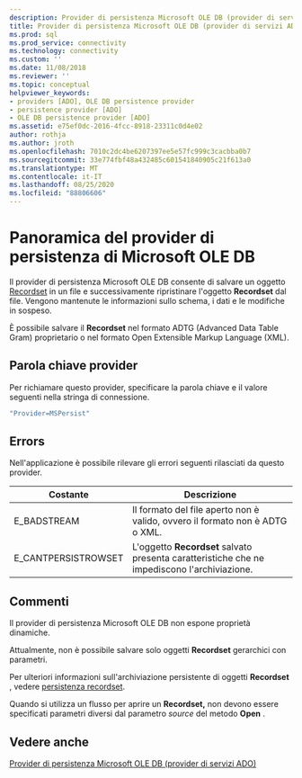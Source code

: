 ```yaml
---
description: Provider di persistenza Microsoft OLE DB (provider di servizi ADO)
title: Provider di persistenza Microsoft OLE DB (provider di servizi ADO) | Microsoft Docs
ms.prod: sql
ms.prod_service: connectivity
ms.technology: connectivity
ms.custom: ''
ms.date: 11/08/2018
ms.reviewer: ''
ms.topic: conceptual
helpviewer_keywords:
- providers [ADO], OLE DB persistence provider
- persistence provider [ADO]
- OLE DB persistence provider [ADO]
ms.assetid: e75ef0dc-2016-4fcc-8918-23311c0d4e02
author: rothja
ms.author: jroth
ms.openlocfilehash: 7010c2dc4be6207397ee5e57fc999c3cacbba0b7
ms.sourcegitcommit: 33e774fbf48a432485c601541840905c21f613a0
ms.translationtype: MT
ms.contentlocale: it-IT
ms.lasthandoff: 08/25/2020
ms.locfileid: "88806606"
---
```

# <a name="microsoft-ole-db-persistence-provider-overview"></a>Panoramica del provider di persistenza di Microsoft OLE DB
Il provider di persistenza Microsoft OLE DB consente di salvare un oggetto [Recordset](../../reference/ado-api/recordset-object-ado.md) in un file e successivamente ripristinare l'oggetto **Recordset** dal file. Vengono mantenute le informazioni sullo schema, i dati e le modifiche in sospeso.

 È possibile salvare il **Recordset** nel formato ADTG (Advanced Data Table Gram) proprietario o nel formato Open Extensible Markup Language (XML).

## <a name="provider-keyword"></a>Parola chiave provider
 Per richiamare questo provider, specificare la parola chiave e il valore seguenti nella stringa di connessione.

```vb
"Provider=MSPersist"
```

## <a name="errors"></a>Errors
 Nell'applicazione è possibile rilevare gli errori seguenti rilasciati da questo provider.

|Costante|Descrizione|
|--------------|-----------------|
|E_BADSTREAM|Il formato del file aperto non è valido, ovvero il formato non è ADTG o XML.|
|E_CANTPERSISTROWSET|L'oggetto **Recordset** salvato presenta caratteristiche che ne impediscono l'archiviazione.|

## <a name="remarks"></a>Commenti
 Il provider di persistenza Microsoft OLE DB non espone proprietà dinamiche.

 Attualmente, non è possibile salvare solo oggetti **Recordset** gerarchici con parametri.

 Per ulteriori informazioni sull'archiviazione persistente di oggetti **Recordset** , vedere [persistenza recordset](../data/more-about-recordset-persistence.md).

 Quando si utilizza un flusso per aprire un **Recordset,** non devono essere specificati parametri diversi dal parametro *source* del metodo **Open** .

## <a name="see-also"></a>Vedere anche
[Provider di persistenza Microsoft OLE DB (provider di servizi ADO)]()